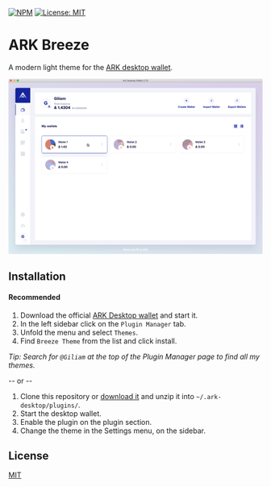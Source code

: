 [![NPM](https://img.shields.io/npm/v/@giliam/ark-pro)](https://www.npmjs.com/package/@giliam/ark-breeze) [![License: MIT](https://img.shields.io/npm/l/@giliam/ark-breeze)](https://opensource.org/licenses/MIT)

# ARK Breeze

A modern light theme for the [ARK desktop wallet](https://github.com/ArkEcosystem/desktop-wallet).

![Theme Preview](/src/images/github/preview.png)

## Installation

#### Recommended

1. Download the official [ARK Desktop wallet](https://github.com/ArkEcosystem/ark-desktop/releases/latest) and start it.
2. In the left sidebar click on the `Plugin Manager` tab.
3. Unfold the menu and select `Themes`.
4. Find `Breeze Theme` from the list and click install.

_Tip: Search for `@Giliam` at the top of the Plugin Manager page to find all my themes._

\-- or --

1.  Clone this repository or [download it](https://github.com/giliamverheide/ARK-Breeze/archive/master.zip) and unzip it into `~/.ark-desktop/plugins/`.
2.  Start the desktop wallet.
3.  Enable the plugin on the plugin section.
4.  Change the theme in the Settings menu, on the sidebar.

## License

[MIT](LICENSE)
